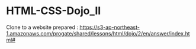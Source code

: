 # HTML-CSS-Dojo_II
Clone to a website prepared : https://s3-ap-northeast-1.amazonaws.com/progate/shared/lessons/html/dojo/2/en/answer/index.html#
